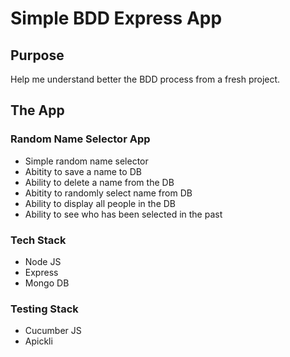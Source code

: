 # Simple BDD Express App
## Purpose
Help me understand better the BDD process from a fresh project. 

## The App
### Random Name Selector App
* Simple random name selector
* Abitity to save a name to DB
* Ability to delete a name from the DB
* Abitity to randomly select name from DB
* Ability to display all people in the DB
* Ability to see who has been selected in the past

### Tech Stack
* Node JS 
* Express 
* Mongo DB

### Testing Stack
* Cucumber JS
* Apickli

